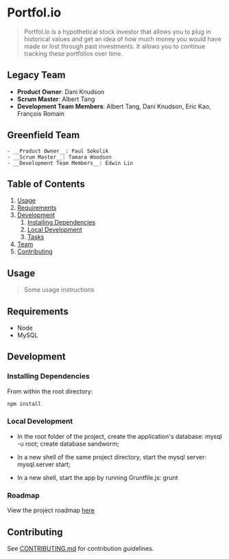 # Portfol.io

> Portfol.io is a hypothetical stock investor that allows you to plug in historical values and get an idea of how much money you would have made or lost through past investments. It allows you to continue tracking these portfolios over time.

## Legacy Team

  - __Product Owner__: Dani Knudson
  - __Scrum Master__: Albert Tang
  - __Development Team Members__: Albert Tang, Dani Knudson, Eric Kao, François Romain

  ## Greenfield Team

    - __Product Owner__: Paul Sokolik
    - __Scrum Master__: Tamara Woodson
    - __Development Team Members__: Edwin Lin



## Table of Contents

1. [Usage](#Usage)
1. [Requirements](#requirements)
1. [Development](#development)
    1. [Installing Dependencies](#installing-dependencies)
    1. [Local Development](#local-development)
    1. [Tasks](#tasks)
1. [Team](#team)
1. [Contributing](#contributing)

## Usage

> Some usage instructions

## Requirements

- Node
- MySQL

## Development

### Installing Dependencies

From within the root directory:

```sh
npm install
```

### Local Development
- In the root folder of the project, create the application's database:
    mysql -u root;
    create database sandworm;

- In a new shell of the same project directory, start the mysql server:
    mysql.server start;

- In a new shell, start the app by running Gruntfile.js:
    grunt

### Roadmap

View the project roadmap [here](https://github.com/sandworm-hr/sandworm-hr/issues)


## Contributing

See [CONTRIBUTING.md](CONTRIBUTING.md) for contribution guidelines.
